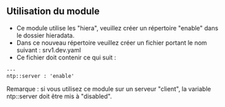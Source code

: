 ## Utilisation du module

* Ce module utilise les "hiera", veuillez créer un répertoire "enable" dans le dossier hieradata.
* Dans ce nouveau répertoire veuillez créer un fichier portant le nom suivant : srv1.dev.yaml
* Ce fichier doit contenir ce qui suit :

```
---
ntp::server : 'enable'
```
Remarque : si vous utilisez ce module sur un serveur "client", la variable ntp::server doit être mis à "disabled".
